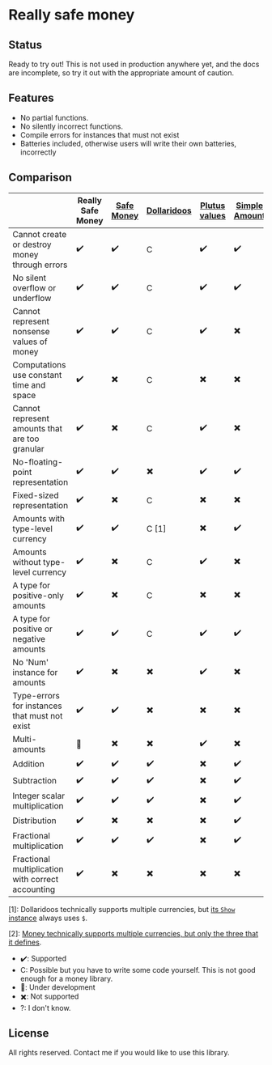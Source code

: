 # Really safe money

## Status

Ready to try out!
This is not used in production anywhere yet, and the docs are incomplete, so try it out with the appropriate amount of caution.

## Features

* No partial functions.
* No silently incorrect functions.
* Compile errors for instances that must not exist
* Batteries included, otherwise users will write their own batteries, incorrectly

## Comparison

|  | Really Safe Money | [Safe Money](https://github.com/k0001/safe-money) | [Dollaridoos](https://github.com/qfpl/dollaridoos) | [Plutus values](https://playground.plutus.iohkdev.io/doc/haddock/plutus-ledger-api/html/Plutus-V1-Ledger-Value.html#t:Value) | [Simple Amount](https://hackage.haskell.org/package/simple-amount-0.2.0) | [Money](https://github.com/jpvillaisaza/money) | [Simple Money](https://hackage.haskell.org/package/simple-money) |
|--|--|--|--|--|--|--|--|
| Cannot create or destroy money through errors     | ✔️  | ✔️  | C     | ✔️ | ✔️ | ✔️    | ✖️ |
| No silent overflow or underflow                   | ✔️  | ✔️  | C     | ✔️ | ✔️ | ✔️    | ✖️ |
| Cannot represent nonsense values of money         | ✔️  | ✔️  | C     | ✔️ | ✖️ | ✔️    | ✖️ |
| Computations use constant time and space          | ✔️  | ✖️  | C     | ✖️ | ✖️ | ✖️    | ✔️ |
| Cannot represent amounts that are too granular    | ✔️  | ✖️  | C     | ✔️ | ✖️ | ✖️    | ✖️ |
| No-floating-point representation                  | ✔️  | ✔️  | ✖️     | ✔️ | ✔️ | ✔️    | ✖️ |
| Fixed-sized representation                        | ✔️  | ✖️  | C     | ✖️ | ✖️ | ✖️    | ✔️ |
| Amounts with    type-level currency               | ✔️  | ✔️  | C [1] | ✖️ | ✔️ | ✔️[2] | ✔️ |
| Amounts without type-level currency               | ✔️  | ✖️  | C     | ✔️ | ✖️ | ✖️    | ✖️ |
| A type for positive-only amounts                  | ✔️  | ✖️  | C     | ✖️ | ✖️ | ✔️    | ✖️ |
| A type for positive or negative amounts           | ✔️  | ✔️  | C     | ✔️ | ✔️ | ✖️    | ✔️ |
| No 'Num' instance for amounts                     | ✔️  | ✖️  | ✖️     | ✔️ | ✖️ | ✖️    | ✔️ |
| Type-errors for instances that must not exist     | ✔️  | ✔️  | ✖️     | ✖️ | ✖️ | ✖️    | ✖️ |
| Multi-amounts                                     | 🚧 | ✖️  | ✖️     | ✔️ | ✖️ | ✖️    | ✖️ |
| Addition                                          | ✔️  | ✔️  | ✔️     | ✖️ | ✔️ | ✔️    | ✔️ |
| Subtraction                                       | ✔️  | ✔️  | ✔️     | ✖️ | ✔️ | ✔️    | ✔️ |
| Integer scalar multiplication                     | ✔️  | ✔️  | ✔️     | ✖️ | ✔️ | ✔️    | ✔️ |
| Distribution                                      | ✔️  | ✖️  | ✖️     | ✖️ | ✔️ | ✖️    | ✖️ |
| Fractional multiplication                         | ✔️  | ✔️  | ✔️     | ✖️ | ✔️ | ✔️    | ✔️ |
| Fractional multiplication with correct accounting | ✔️  | ✖️  | ✖️     | ✖️ | ✖️ | ✖️    | ✖️ |

[1]: Dollaridoos technically supports multiple currencies, but [its `Show` instance](https://github.com/qfpl/dollaridoos/blob/fd0686edad9fee855f4651cb9494a9214f570e6a/src/Data/Money.hs) always uses `$`.

[2]: [Money technically supports multiple currencies, but only the three that it defines](https://github.com/jpvillaisaza/money/blob/fbfac3dbc585749035d46e31ca6c9b4b53c978ef/src/Data/Money.hs#L48-L51).


* ✔️: Supported
* C: Possible but you have to write some code yourself. This is not good enough for a money library.
* 🚧: Under development
* ✖️: Not supported
* ?: I don't know.

## License

All rights reserved.
Contact me if you would like to use this library.

